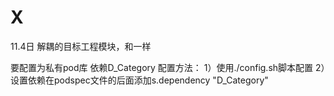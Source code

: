# X
11.4日
解耦的目标工程模块，和一样

要配置为私有pod库 依赖D_Category 配置方法：
1）使用./config.sh脚本配置
2）设置依赖在podspec文件的后面添加s.dependency "D_Category"
